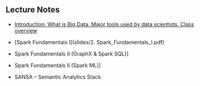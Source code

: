 ## Lecture Notes

- [Introduction: What is Big Data. Major tools used by data scientists. Class overview](slides/1.Motivation.pdf)

- [Spark Fundamentals I](slides/2. Spark_Fundamentals_I.pdf)

- Spark Fundamentals II (GraphX & Spark SQL)]

- Spark Fundamentals II (Spark ML)]

- SANSA – Semantic Analytics Stack
